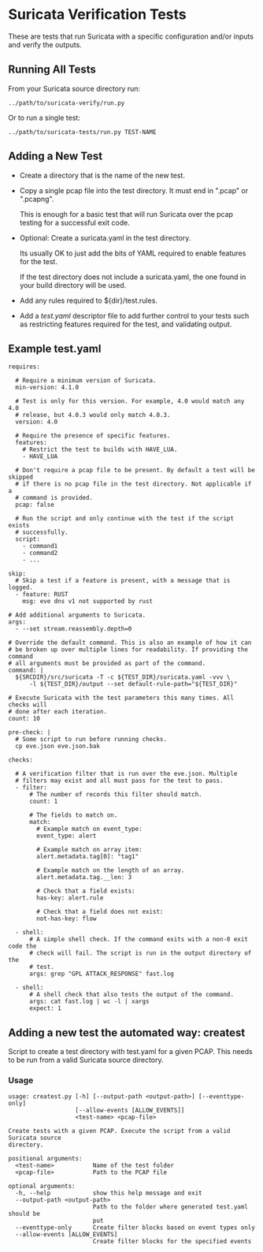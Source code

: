 # Suricata Verification Tests

These are tests that run Suricata with a specific configuration and/or
inputs and verify the outputs.

## Running All Tests

From your Suricata source directory run:

```
../path/to/suricata-verify/run.py
```

Or to run a single test:
```
../path/to/suricata-tests/run.py TEST-NAME
```

## Adding a New Test

- Create a directory that is the name of the new test.

- Copy a single pcap file into the test directory. It must end in
  ".pcap" or ".pcapng".

  This is enough for a basic test that will run Suricata over the pcap
  testing for a successful exit code.

- Optional: Create a suricata.yaml in the test directory.

    Its usually OK to just add the bits of YAML required to enable
    features for the test.

	If the test directory does not include a suricata.yaml, the one
    found in your build directory will be used.

- Add any rules required to ${dir}/test.rules.

- Add a *test.yaml* descriptor file to add further control to your
  tests such as restricting features required for the test, and
  validating output.

## Example test.yaml

```
requires:

  # Require a minimum version of Suricata.
  min-version: 4.1.0

  # Test is only for this version. For example, 4.0 would match any 4.0 
  # release, but 4.0.3 would only match 4.0.3.
  version: 4.0

  # Require the presence of specific features.
  features:
    # Restrict the test to builds with HAVE_LUA.
    - HAVE_LUA

  # Don't require a pcap file to be present. By default a test will be skipped
  # if there is no pcap file in the test directory. Not applicable if a
  # command is provided.
  pcap: false

  # Run the script and only continue with the test if the script exists
  # successfully.
  script:
	- command1
	- command2
	- ...

skip:
  # Skip a test if a feature is present, with a message that is logged.
  - feature: RUST
    msg: eve dns v1 not supported by rust

# Add additional arguments to Suricata.
args:
  - --set stream.reassembly.depth=0

# Override the default command. This is also an example of how it can
# be broken up over multiple lines for readability. If providing the command
# all arguments must be provided as part of the command.
command: |
  ${SRCDIR}/src/suricata -T -c ${TEST_DIR}/suricata.yaml -vvv \
      -l ${TEST_DIR}/output --set default-rule-path="${TEST_DIR}"

# Execute Suricata with the test parameters this many times. All checks will
# done after each iteration.
count: 10

pre-check: |
  # Some script to run before running checks.
  cp eve.json eve.json.bak

checks:

  # A verification filter that is run over the eve.json. Multiple
  # filters may exist and all must pass for the test to pass.
  - filter:
      # The number of records this filter should match.
	  count: 1
	  
	  # The fields to match on.
	  match:
	    # Example match on event_type:
		event_type: alert
		
		# Example match on array item:
		alert.metadata.tag[0]: "tag1"

        # Example match on the length of an array.
        alert.metadata.tag.__len: 3
		
		# Check that a field exists:
		has-key: alert.rule
		
		# Check that a field does not exist:
		not-has-key: flow

  - shell:
      # A simple shell check. If the command exits with a non-0 exit code the
      # check will fail. The script is run in the output directory of the
      # test.
      args: grep "GPL ATTACK_RESPONSE" fast.log

  - shell:
      # A shell check that also tests the output of the command.
      args: cat fast.log | wc -l | xargs
      expect: 1
```		

## Adding a new test the automated way: createst

Script to create a test directory with test.yaml for a given PCAP. This
needs to be run from a valid Suricata source directory.

### Usage
```
usage: createst.py [-h] [--output-path <output-path>] [--eventtype-only]
                   [--allow-events [ALLOW_EVENTS]]
                   <test-name> <pcap-file>

Create tests with a given PCAP. Execute the script from a valid Suricata source
directory.

positional arguments:
  <test-name>           Name of the test folder
  <pcap-file>           Path to the PCAP file

optional arguments:
  -h, --help            show this help message and exit
  --output-path <output-path>
                        Path to the folder where generated test.yaml should be
                        put
  --eventtype-only      Create filter blocks based on event types only
  --allow-events [ALLOW_EVENTS]
                        Create filter blocks for the specified events
```
